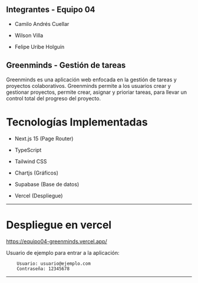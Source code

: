 ## Integrantes - Equipo 04

- Camilo Andrés Cuellar

- Wilson Villa

- Felipe Uribe Holguín

## Greenminds - Gestión de tareas
Greenminds es una aplicación web enfocada en la gestión de tareas y proyectos colaborativos. Greenminds permite a los usuarios crear y gestionar proyectos, permite crear, asignar y prioriar tareas, para llevar un control total del progreso del proyecto.

# Tecnologías Implementadas 
- Next.js 15 (Page Router)

- TypeScript

- Tailwind CSS

- Chartjs (Gráficos)

- Supabase (Base de datos)

- Vercel (Despliegue)

---
# Despliegue en vercel
https://equipo04-greenminds.vercel.app/

Usuario de ejemplo para entrar a la aplicación: 

        Usuario: usuario@ejemplo.com
        Contraseña: 12345678
---